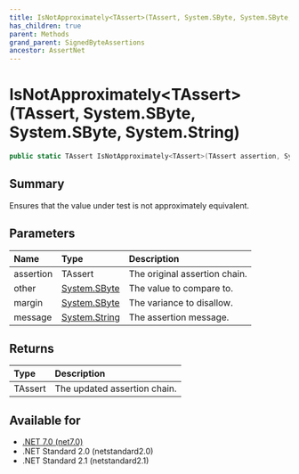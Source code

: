 ```yaml
---
title: IsNotApproximately<TAssert>(TAssert, System.SByte, System.SByte, System.String)
has_children: true
parent: Methods
grand_parent: SignedByteAssertions
ancestor: AssertNet
---
```

# IsNotApproximately&lt;TAssert&gt;(TAssert, System.SByte, System.SByte, System.String)

```csharp
public static TAssert IsNotApproximately<TAssert>(TAssert assertion, System.SByte other, System.SByte margin, System.String message);
```

## Summary
Ensures that the value under test is not approximately equivalent.

## Parameters
| Name      | Type                                                                        | Description                   |
|:----------|:----------------------------------------------------------------------------|:------------------------------|
| assertion | TAssert                                                                     | The original assertion chain. |
| other     | [System.SByte](https://learn.microsoft.com/en-us/dotnet/api/system.sbyte)   | The value to compare to.      |
| margin    | [System.SByte](https://learn.microsoft.com/en-us/dotnet/api/system.sbyte)   | The variance to disallow.     |
| message   | [System.String](https://learn.microsoft.com/en-us/dotnet/api/system.string) | The assertion message.        |


## Returns
| Type    | Description                  |
|:--------|:-----------------------------|
| TAssert | The updated assertion chain. |

## Available for
- [.NET 7.0 (net7.0)](https://versionsof.net/core/7.0/)
- .NET Standard 2.0 (netstandard2.0)
- .NET Standard 2.1 (netstandard2.1)
